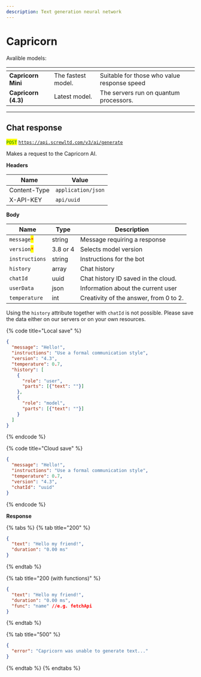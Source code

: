 ```yaml
---
description: Text generation neural network
---
```


# Capricorn

Avalible models:

<table data-card-size="large" data-view="cards"><thead><tr><th></th><th></th><th></th></tr></thead><tbody><tr><td><strong>Capricorn Mini</strong></td><td>The fastest model. </td><td>Suitable for those who value response speed</td></tr><tr><td><strong>Capricorn (4.3)</strong></td><td>Latest model.</td><td>The servers run on quantum processors.</td></tr></tbody></table>

***

## Chat response

<mark style="color:green;">`POST`</mark> [`https://api.screwltd.com/v3/ai/generate`](https://api.screwltd.com/v3/ai/generate)

Makes a request to the Capricorn AI.

**Headers**

| Name         | Value              |
| ------------ | ------------------ |
| Content-Type | `application/json` |
| X-API-KEY    | `api/uuid`         |

**Body**

| Name                                         | Type     | Description                            |
| -------------------------------------------- | -------- | -------------------------------------- |
| `message`<mark style="color:red;">`*`</mark> | string   | Message requiring a response           |
| `version`<mark style="color:red;">`*`</mark> | 3.8 or 4 | Selects model version                  |
| `instructions`                               | string   | Instructions for the bot               |
| `history`                                    | array    | Chat history                           |
| `chatId`                                     | uuid     | Chat history ID saved in the cloud.    |
| `userData`                                   | json     | Information about the current user     |
| `temperature`                                | int      | Creativity of the answer, from 0 to 2. |

Using the `history` attribute together with `chatId` is not possible. Please save the data either on our servers or on your own resources.

{% code title="Local save" %}
```json
{
  "message": "Hello!",
  "instructions": "Use a formal communication style",
  "version": "4.3",
  "temperature": 0.7,
  "history": [
    {
      "role": "user",
      "parts": [{"text": ""}]
    },
    {
      "role": "model",
      "parts": [{"text": ""}]
    }
  ]
}
```
{% endcode %}

{% code title="Cloud save" %}
```json
{
  "message": "Hello!",
  "instructions": "Use a formal communication style",
  "temperature": 0.7,
  "version": "4.3",
  "chatId": "uuid"
}
```
{% endcode %}

**Response**

{% tabs %}
{% tab title="200" %}
```json
{
  "text": "Hello my friend!",
  "duration": "0.00 ms"
}
```
{% endtab %}

{% tab title="200 (with functions)" %}
```json
{
  "text": "Hello my friend!",
  "duration": "0.00 ms",
  "func": "name" //e.g. fetchApi
}
```
{% endtab %}

{% tab title="500" %}
```json
{
  "error": "Capricorn was unable to generate text..."
}
```
{% endtab %}
{% endtabs %}
